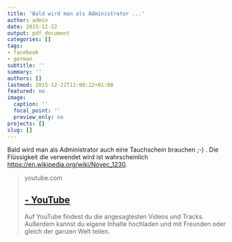 ```yaml
---
title: 'Bald wird man als Administrator ...'
author: admin
date: 2015-12-22
output: pdf_document
categories: []
tags:
- facebook
- german
subtitle: ''
summary: ''
authors: []
lastmod: 2015-12-22T11:08:22+01:00
featured: no
image:
  caption: ''
  focal_point: ''
  preview_only: no
projects: []
slug: []
---
```

Bald wird man als Administrator auch eine Tauchschein brauchen ;-) . Die Flüssigkeit die verwendet wird ist wahrscheinlich https://en.wikipedia.org/wiki/Novec_1230. ﻿
> youtube.com
> ## [ - YouTube](https://www.youtube.com/watch?v=a6ErbZtpL88)
>
>Auf YouTube findest du die angesagtesten Videos und Tracks. Außerdem kannst du eigene Inhalte hochladen und mit Freunden oder gleich der ganzen Welt teilen.

